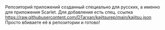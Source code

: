 Репозиторий приложений созданный специально для русских, а именно для приложения Scarlet.
Для добавления есть спец. ссылка https://raw.githubusercontent.com/DTarxan/kajitsurep/main/kajitsu.json
Просто вбиваете её в репозитории и готово!
